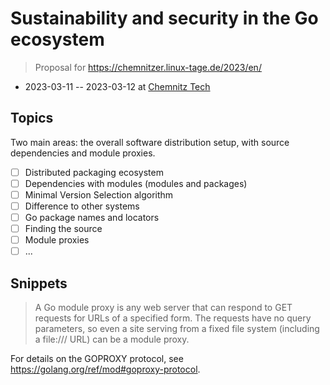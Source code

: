 # Sustainability and security in the Go ecosystem

> Proposal for https://chemnitzer.linux-tage.de/2023/en/

* 2023-03-11 -- 2023-03-12 at [Chemnitz Tech](https://www.tu-chemnitz.de/)

## Topics

Two main areas: the overall software distribution setup, with source dependencies and module proxies.

* [ ] Distributed packaging ecosystem
* [ ] Dependencies with modules (modules and packages)
* [ ] Minimal Version Selection algorithm
* [ ] Difference to other systems
* [ ] Go package names and locators
* [ ] Finding the source
* [ ] Module proxies
* [ ] ...

## Snippets

> A Go module proxy is any web server that can respond to GET requests for
URLs of a specified form. The requests have no query parameters, so even a site
serving from a fixed file system (including a file:/// URL) can be a module
proxy.

For details on the GOPROXY protocol, see
https://golang.org/ref/mod#goproxy-protocol.

